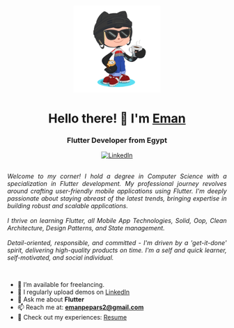 <div align="center">
    <img src="https://raw.githubusercontent.com/AhmedFathyDev/AhmedFathyDev/main/GitHub.png" alt="GitHub Octocat Drinking a Cup of Coffee" height="200">
</div>

<h1 align="center">Hello there! 👋 I'm <a href="https://100rabhcsmc.github.io/Me.io/" target="_blank">Eman</a></h1>
<h3 align="center">Flutter Developer from Egypt</h3>

<div align="center">
    <a href="https://www.linkedin.com/in/eman-pe-pars-26293a220/">
        <img src="https://img.shields.io/badge/Linkedin-0077b5?style=flat&logo=linkedin" alt="LinkedIn" />
    </a>
</div>

<br/>

<p align="justify">
    <em>
        Welcome to my corner! I hold a degree in Computer Science with a specialization in Flutter development. My professional journey revolves around crafting user-friendly mobile applications using Flutter. I'm deeply passionate about staying abreast of the latest trends, bringing expertise in building robust and scalable applications.
        <br/><br/>
        I thrive on learning Flutter, all Mobile App Technologies, Solid, Oop, Clean Architecture, Design Patterns, and State management.
        <br/><br/>
        Detail-oriented, responsible, and committed - I'm driven by a 'get-it-done' spirit, delivering high-quality products on time. I'm a self and quick learner, self-motivated, and social individual.
    </em>
</p>

<br/>

- 🤝 I’m available for freelancing.
- 📝 I regularly upload demos on [LinkedIn](https://www.linkedin.com/in/eman-pe-pars-26293a220/)
- 💬 Ask me about **Flutter**
- 📫 Reach me at: **emanpepars2@gmail.com**
- 📄 Check out my experiences: [Resume](https://drive.google.com/file/d/1DYWy32gnx9UkqFPFmeoeDLU5vR33X5SJ/view)
